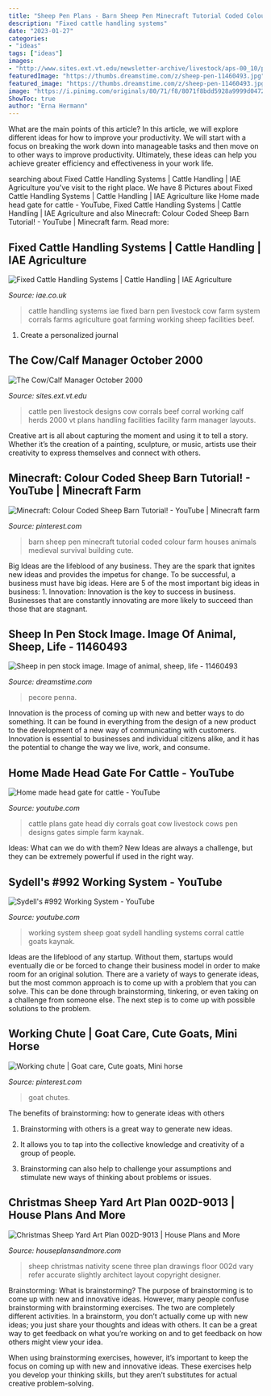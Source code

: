 ```yaml
---
title: "Sheep Pen Plans - Barn Sheep Pen Minecraft Tutorial Coded Colour Farm Houses Animals Medieval Survival Building Cute"
description: "Fixed cattle handling systems"
date: "2023-01-27"
categories:
- "ideas"
tags: ["ideas"]
images:
- "http://www.sites.ext.vt.edu/newsletter-archive/livestock/aps-00_10/pen.jpg"
featuredImage: "https://thumbs.dreamstime.com/z/sheep-pen-11460493.jpg"
featured_image: "https://thumbs.dreamstime.com/z/sheep-pen-11460493.jpg"
image: "https://i.pinimg.com/originals/80/71/f8/8071f8bdd5928a9999d0472b8758f610.jpg"
ShowToc: true
author: "Erna Hermann"
---
```



What are the main points of this article?
In this article, we will explore different ideas for how to improve your productivity. We will start with a focus on breaking the work down into manageable tasks and then move on to other ways to improve productivity. Ultimately, these ideas can help you achieve greater efficiency and effectiveness in your work life.

	

		
searching about Fixed Cattle Handling Systems | Cattle Handling | IAE Agriculture you've visit to the right place. We have 8 Pictures about Fixed Cattle Handling Systems | Cattle Handling | IAE Agriculture like Home made head gate for cattle - YouTube, Fixed Cattle Handling Systems | Cattle Handling | IAE Agriculture and also Minecraft: Colour Coded Sheep Barn Tutorial! - YouTube | Minecraft farm. Read more:
		
    
## Fixed Cattle Handling Systems | Cattle Handling | IAE Agriculture

<img loading=lazy src="https://iae.co.uk/wp-content/uploads/2015/01/IMG_8247-V1-1-1024x682.jpg" onerror="this.onerror=null;this.src='https://tse3.mm.bing.net/th?id=OIP.-WSU-U1dTJon1679uNLsqgHaE7&amp;pid=15.1';" alt="Fixed Cattle Handling Systems | Cattle Handling | IAE Agriculture">

_Source: iae.co.uk_

>cattle handling systems iae fixed barn pen livestock cow farm system corrals farms agriculture goat farming working sheep facilities beef. 

	

1. Create a personalized journal

    
## The Cow/Calf Manager October 2000

<img loading=lazy src="http://www.sites.ext.vt.edu/newsletter-archive/livestock/aps-00_10/pen.jpg" onerror="this.onerror=null;this.src='https://tse1.mm.bing.net/th?id=OIP.5DSRUh4JtCDCPppV0mzUNwHaFj&amp;pid=15.1';" alt="The Cow/Calf Manager October 2000">

_Source: sites.ext.vt.edu_

>cattle pen livestock designs cow corrals beef corral working calf herds 2000 vt plans handling facilities facility farm manager layouts. 

	

Creative art is all about capturing the moment and using it to tell a story. Whether it’s the creation of a painting, sculpture, or music, artists use their creativity to express themselves and connect with others.

    
## Minecraft: Colour Coded Sheep Barn Tutorial! - YouTube | Minecraft Farm

<img loading=lazy src="https://i.pinimg.com/originals/0c/ab/a9/0caba987be45e69cb17da43c7569499b.jpg" onerror="this.onerror=null;this.src='https://tse3.mm.bing.net/th?id=OIP.Mo_ZdRj7nELoR0Q6V9R5yAHaFj&amp;pid=15.1';" alt="Minecraft: Colour Coded Sheep Barn Tutorial! - YouTube | Minecraft farm">

_Source: pinterest.com_

>barn sheep pen minecraft tutorial coded colour farm houses animals medieval survival building cute. 

	

Big Ideas are the lifeblood of any business. They are the spark that ignites new ideas and provides the impetus for change. To be successful, a business must have big ideas. Here are 5 of the most important big ideas in business: 1. Innovation: Innovation is the key to success in business. Businesses that are constantly innovating are more likely to succeed than those that are stagnant. 
    
## Sheep In Pen Stock Image. Image Of Animal, Sheep, Life - 11460493

<img loading=lazy src="https://thumbs.dreamstime.com/z/sheep-pen-11460493.jpg" onerror="this.onerror=null;this.src='https://tse1.mm.bing.net/th?id=OIP.8vnKBlCfEQz5Y8IUOy6L2AHaGE&amp;pid=15.1';" alt="Sheep in pen stock image. Image of animal, sheep, life - 11460493">

_Source: dreamstime.com_

>pecore penna. 

	

Innovation is the process of coming up with new and better ways to do something. It can be found in everything from the design of a new product to the development of a new way of communicating with customers. Innovation is essential to businesses and individual citizens alike, and it has the potential to change the way we live, work, and consume.

    
## Home Made Head Gate For Cattle - YouTube

<img loading=lazy src="https://i.ytimg.com/vi/d7o3XpeoZNg/maxresdefault.jpg" onerror="this.onerror=null;this.src='https://tse4.mm.bing.net/th?id=OIP.s_RYNsWGB8wmOXlJuIofIwHaEK&amp;pid=15.1';" alt="Home made head gate for cattle - YouTube">

_Source: youtube.com_

>cattle plans gate head diy corrals goat cow livestock cows pen designs gates simple farm kaynak. 

	

Ideas: What can we do with them?
New Ideas are always a challenge, but they can be extremely powerful if used in the right way.

    
## Sydell&#039;s #992 Working System - YouTube

<img loading=lazy src="https://i.ytimg.com/vi/lc9k9Qy5giA/hqdefault.jpg" onerror="this.onerror=null;this.src='https://tse1.mm.bing.net/th?id=OIP.WBy-Px3qop268HU8lUOUYQHaFj&amp;pid=15.1';" alt="Sydell&#039;s #992 Working System - YouTube">

_Source: youtube.com_

>working system sheep goat sydell handling systems corral cattle goats kaynak. 

	

Ideas are the lifeblood of any startup. Without them, startups would eventually die or be forced to change their business model in order to make room for an original solution. There are a variety of ways to generate ideas, but the most common approach is to come up with a problem that you can solve. This can be done through brainstorming, tinkering, or even taking on a challenge from someone else. The next step is to come up with possible solutions to the problem.

    
## Working Chute | Goat Care, Cute Goats, Mini Horse

<img loading=lazy src="https://i.pinimg.com/originals/80/71/f8/8071f8bdd5928a9999d0472b8758f610.jpg" onerror="this.onerror=null;this.src='https://tse2.mm.bing.net/th?id=OIP.Jr9Jh4Uk4f0ZMu4Tw8GNdgHaEp&amp;pid=15.1';" alt="Working chute | Goat care, Cute goats, Mini horse">

_Source: pinterest.com_

>goat chutes. 

	

The benefits of brainstorming: how to generate ideas with others
1. Brainstorming with others is a great way to generate new ideas.
2. It allows you to tap into the collective knowledge and creativity of a group of people.

3. Brainstorming can also help to challenge your assumptions and stimulate new ways of thinking about problems or issues.

    
## Christmas Sheep Yard Art Plan 002D-9013 | House Plans And More

<img loading=lazy src="http://projectplans.houseplansandmore.com/002D/002D-9013/002D-9013-front-main-6.jpg" onerror="this.onerror=null;this.src='https://tse3.mm.bing.net/th?id=OIP.YcJ5rLQ7TM0CNuQ4_-GpowHaFj&amp;pid=15.1';" alt="Christmas Sheep Yard Art Plan 002D-9013 | House Plans and More">

_Source: houseplansandmore.com_

>sheep christmas nativity scene three plan drawings floor 002d vary refer accurate slightly architect layout copyright designer. 

	

Brainstorming: What is brainstorming?
The purpose of brainstorming is to come up with new and innovative ideas. However, many people confuse brainstorming with brainstorming exercises. The two are completely different activities.
In a brainstorm, you don’t actually come up with new ideas; you just share your thoughts and ideas with others. It can be a great way to get feedback on what you’re working on and to get feedback on how others might view your idea.

When using brainstorming exercises, however, it’s important to keep the focus on coming up with new and innovative ideas. These exercises help you develop your thinking skills, but they aren’t substitutes for actual creative problem-solving.


